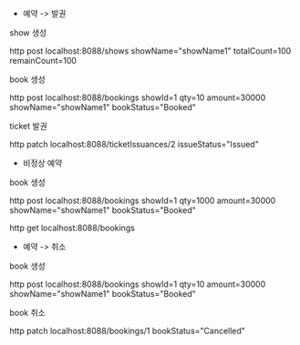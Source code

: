
* 예약 -> 발권

show 생성

http post localhost:8088/shows showName="showName1" totalCount=100 remainCount=100

book 생성

http post localhost:8088/bookings showId=1 qty=10 amount=30000 showName="showName1" bookStatus="Booked"

ticket 발권

http patch localhost:8088/ticketIssuances/2 issueStatus="Issued"


* 비정상 예약

book 생성

http post localhost:8088/bookings showId=1 qty=1000 amount=30000 showName="showName1" bookStatus="Booked"

http get localhost:8088/bookings


* 예약 -> 취소

book 생성

http post localhost:8088/bookings showId=1 qty=10 amount=30000 showName="showName1" bookStatus="Booked"

book 취소

http patch localhost:8088/bookings/1 bookStatus="Cancelled"
